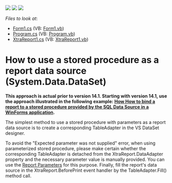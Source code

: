 <!-- default badges list -->
![](https://img.shields.io/endpoint?url=https://codecentral.devexpress.com/api/v1/VersionRange/128603789/12.2.11%2B)
[![](https://img.shields.io/badge/Open_in_DevExpress_Support_Center-FF7200?style=flat-square&logo=DevExpress&logoColor=white)](https://supportcenter.devexpress.com/ticket/details/E1740)
[![](https://img.shields.io/badge/📖_How_to_use_DevExpress_Examples-e9f6fc?style=flat-square)](https://docs.devexpress.com/GeneralInformation/403183)
<!-- default badges end -->
<!-- default file list -->
*Files to look at*:

* [Form1.cs](./CS/Form1.cs) (VB: [Form1.vb](./VB/Form1.vb))
* [Program.cs](./CS/Program.cs) (VB: [Program.vb](./VB/Program.vb))
* [XtraReport1.cs](./CS/XtraReport1.cs) (VB: [XtraReport1.vb](./VB/XtraReport1.vb))
<!-- default file list end -->
# How to use a stored procedure as a report data source (System.Data.DataSet)


<p><strong>This approach is actual prior to version 14.1. Starting with version 14.1, use the approach illustrated in the following example: <a href="https://github.com/DevExpress-Examples/Reporting_how-to-bind-a-report-to-a-stored-procedure-provided-by-the-sql-data-source-in-a-t227366">How How to bind a report to a stored procedure provided by the SQL Data Source in a WinForms application</a>.</strong>
</p>


<p>The simplest method to use a stored procedure with parameters as a report data source is to create a corresponding TableAdapter in the VS DataSet designer.</p>
<p>To avoid the "Expected parameter was not supplied" error, when using parameterized stored procedure, please make certain whether the corresponding TableAdapter is detached from the XtraReport.DataAdapter property and the necessary parameter value is manually provided. You can use the <a href="http://documentation.devexpress.com/#XtraReports/CustomDocument4812">Report Parameters</a> for this purpose. Finally, fill the report's data source in the XtraReport.BeforePrint event handler by the TableAdapter.Fill() method call.</p>

<br/>


